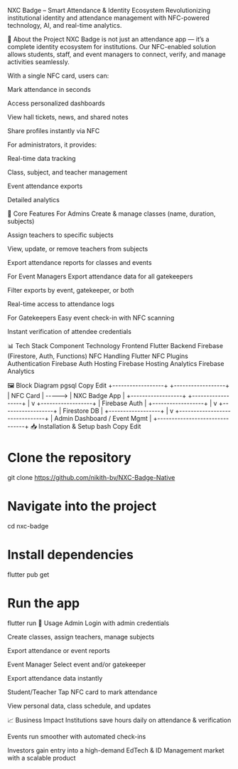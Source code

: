 NXC Badge – Smart Attendance & Identity Ecosystem
Revolutionizing institutional identity and attendance management with NFC-powered technology, AI, and real-time analytics.

📌 About the Project
NXC Badge is not just an attendance app — it’s a complete identity ecosystem for institutions.
Our NFC-enabled solution allows students, staff, and event managers to connect, verify, and manage activities seamlessly.

With a single NFC card, users can:

Mark attendance in seconds

Access personalized dashboards

View hall tickets, news, and shared notes

Share profiles instantly via NFC

For administrators, it provides:

Real-time data tracking

Class, subject, and teacher management

Event attendance exports

Detailed analytics

🚀 Core Features
For Admins
Create & manage classes (name, duration, subjects)

Assign teachers to specific subjects

View, update, or remove teachers from subjects

Export attendance reports for classes and events

For Event Managers
Export attendance data for all gatekeepers

Filter exports by event, gatekeeper, or both

Real-time access to attendance logs

For Gatekeepers
Easy event check-in with NFC scanning

Instant verification of attendee credentials

📊 Tech Stack
Component	Technology
Frontend	Flutter
Backend	Firebase (Firestore, Auth, Functions)
NFC Handling	Flutter NFC Plugins
Authentication	Firebase Auth
Hosting	Firebase Hosting
Analytics	Firebase Analytics

🖼 Block Diagram
pgsql
Copy
Edit
+------------------+         +------------------+
|     NFC Card     | ----->  |   NXC Badge App  |
+------------------+         +------------------+
                                   |
                                   v
                          +------------------+
                          |  Firebase Auth   |
                          +------------------+
                                   |
                                   v
                          +------------------+
                          |  Firestore DB    |
                          +------------------+
                                   |
                                   v
                   +-------------------------------+
                   | Admin Dashboard / Event Mgmt  |
                   +-------------------------------+
📥 Installation & Setup
bash
Copy
Edit
# Clone the repository
git clone https://github.com/nikith-bv/NXC-Badge-Native

# Navigate into the project
cd nxc-badge

# Install dependencies
flutter pub get

# Run the app
flutter run
📌 Usage
Admin
Login with admin credentials

Create classes, assign teachers, manage subjects

Export attendance or event reports

Event Manager
Select event and/or gatekeeper

Export attendance data instantly

Student/Teacher
Tap NFC card to mark attendance

View personal data, class schedule, and updates

📈 Business Impact
Institutions save hours daily on attendance & verification

Events run smoother with automated check-ins

Investors gain entry into a high-demand EdTech & ID Management market with a scalable product